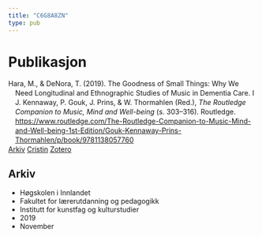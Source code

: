 ```yaml
---
title: "C6G8A8ZN"
type: pub
---
```

<h1>Publikasjon</h1>
<article id="csl-bib-container-C6G8A8ZN" class="csl-bib-container">
  <div class="csl-bib-body" style="line-height: 1.35; padding-left: 1em; text-indent:-1em;">
  <div class="csl-entry">Hara, M., &amp; DeNora, T. (2019). The Goodness of Small Things: Why We Need Longitudinal and Ethnographic Studies of Music in Dementia Care. I J. Kennaway, P. Gouk, J. Prins, &amp; W. Thormahlen (Red.), <i>The Routledge Companion to Music, Mind and Well-being</i> (s. 303&#x2013;316). Routledge. <a href="https://www.routledge.com/The-Routledge-Companion-to-Music-Mind-and-Well-being-1st-Edition/Gouk-Kennaway-Prins-Thormahlen/p/book/9781138057760">https://www.routledge.com/The-Routledge-Companion-to-Music-Mind-and-Well-being-1st-Edition/Gouk-Kennaway-Prins-Thormahlen/p/book/9781138057760</a></div>
</div>
  <div class="csl-bib-buttons">
    <a href="#taxonomy-article-C6G8A8ZN" class="csl-bib-button">Arkiv</a>
    <a href="https://app.cristin.no/results/show.jsf?id=1748207" alt="Cristin URL" class="csl-bib-button">Cristin</a>
    <a href="http://zotero.org/groups/5402882/items/C6G8A8ZN" alt="Zotero URL" class="csl-bib-button">Zotero</a>
  </div>
  <div id="csl-bib-meta-container-C6G8A8ZN"></div>
</article>
<div id="csl-bib-meta-C6G8A8ZN" class="csl-bib-meta">
  <article id="taxonomy-article-C6G8A8ZN" class="taxonomy-article">
    <h1>Arkiv</h1>
    <ul>
      <li>Høgskolen i Innlandet</li>
      <li>Fakultet for lærerutdanning og pedagogikk</li>
      <li>Institutt for kunstfag og kulturstudier</li>
      <li>2019</li>
      <li>November</li>
    </ul>
  </article>
</div>
